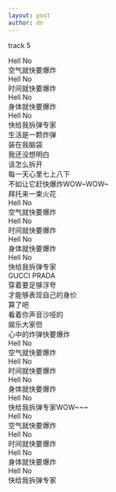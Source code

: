 ```yaml
---
layout: post
author: dn
---
```

track 5

Hell No  
空气就快要爆炸  
Hell No  
时间就快要爆炸  
Hell No  
身体就快要爆炸  
Hell No  
快给我拆弹专家  
生活是一颗炸弹  
装在我脑袋  
我还没想明白  
该怎么拆开  
每一天心里七上八下  
不如让它赶快爆炸WOW~WOW~  
拜托来一束火花  
Hell No  
空气就快要爆炸  
Hell No  
时间就快要爆炸  
Hell No  
身体就快要爆炸  
Hell No  
快给我拆弹专家  
GUCCI PRADA  
穿着要足够浮夸  
才能够表现自己的身价  
算了吧  
看着你声音沙哑的  
娱乐大家但  
心中的炸弹快要爆炸  
Hell No  
空气就快要爆炸  
Hell No  
时间就快要爆炸  
Hell No  
身体就快要爆炸  
Hell No  
快给我拆弹专家WOW~~~  
Hell No  
空气就快要爆炸  
Hell No  
时间就快要爆炸  
Hell No  
身体就快要爆炸  
Hell No  
快给我拆弹专家  